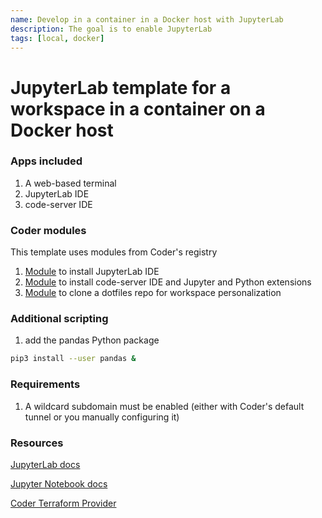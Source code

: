 ```yaml
---
name: Develop in a container in a Docker host with JupyterLab
description: The goal is to enable JupyterLab 
tags: [local, docker]
---
```


# JupyterLab template for a workspace in a container on a Docker host

### Apps included
1. A web-based terminal
2. JupyterLab IDE
3. code-server IDE

### Coder modules

This template uses modules from Coder's registry

1. [Module](https://registry.coder.com/modules/jupyterlab) to install JupyterLab IDE
1. [Module](https://registry.coder.com/modules/code-server) to install code-server IDE and Jupyter and Python extensions
1. [Module](https://registry.coder.com/modules/dotfiles) to clone a dotfiles repo for workspace 
personalization

### Additional scripting

1. add the pandas Python package

```sh
pip3 install --user pandas &
```

### Requirements
1. A wildcard subdomain must be enabled (either with Coder's default tunnel or you manually configuring it)


### Resources
[JupyterLab docs](https://jupyter-server.readthedocs.io/en/latest/index.html)

[Jupyter Notebook docs](https://jupyter-notebook.readthedocs.io/en/stable/)

[Coder Terraform Provider](https://registry.terraform.io/providers/coder/coder/latest/docs)
